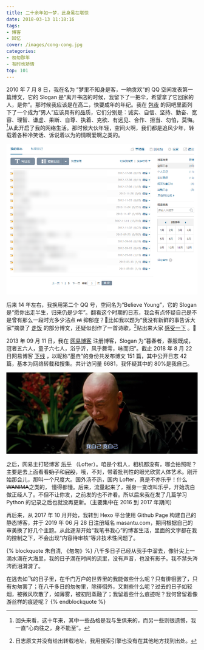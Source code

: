 ```yaml
---
title: 二十余年如一梦，此身虽在堪惊
date: 2018-03-13 11:18:16
tags:
- 博客
- 回忆
cover: /images/cong-cong.jpg
categories:
- 匆匆那年
- 有时也矫情
top: 101
---
```

2010 年 7 月 8 日，我在名为 “梦里不知身是客，一晌贪欢”的 QQ 空间发表第一篇博文，它的 Slogan 是“离开书店的时候，我留下了一把伞，希望拿了它回家的人，是你”。那时候我应该是在高二，快要成年的年纪。我在 [包夜](https://baike.baidu.com/item/%E5%8C%85%E5%A4%9C/618399) 的网吧里面列下了一个成为“男人”应该具有的品质，它们分别是：诚实、自信、坚持、勤奋、宽容、理智、谦虚、果断、自尊、执着、克欲、有远见、合作、担当、勿怕，莫悔。[^1]从此开启了我的网络生活。那时候大伙年轻，空间火啊，我们都是追风少年，转载着各种冷笑话、诉说着以为的情啊爱啊之类的。

![第一个 QQ 空间](/images/qzone-1st.png)

后来 14 年左右，我换用第二个 QQ 号，空间名为“Believe Young”，它的 Slogan 是“愿你出走半生，归来仍是少年”。翻看这个时期的日志，我会有点怀疑自己是不是曾有那么一段时光多少沾点 ~~nt~~ 抑郁症？🤔比如我以题为“我没有新鲜的事告诉大家”摘录了 [走饭](https://www.weibo.com/xiaofan116) 的部分博文，还疑似创作了一首诗歌，[^2]贴出来大家 [感受一下](/post/2013-03-10/the-game-will-never-replay/) 。🙈

2013 年 09 月 11 日，我在 [网易博客](http://myzhuangfeng.blog.163.com/) 注册博客，Slogan 为“暮春者，春服既成，冠者五六人，童子六七人，浴乎沂，风乎舞雩，咏而归”。截止 2018 年 8 月 22 日网易博客 [下线](http://blog.163.com/bearer.do) ，以昵称“墨垚”的身份共发布博文 151 篇，其中公开日志 42 篇，基本为网络转载和搜集。共计访问量 6681，我怀疑其中的 80%是我自己。

 ![网易博客记录](/images/Let-The-Bullets-Fly/00_23_09-20200412-145154.png)

之后，网易主打轻博客 [乐乎](https://imoyao.lofter.com/) （Lofter）。咱是个粗人，相机都没有，哪会拍照呢？主要是去上面看看~~奶子~~和~~屁股~~，哦，不对，带着批判性的眼光欣赏人体艺术。刚开始那会儿，那叫一个尺度大。国外汤不热，国内 Lofter，真是不亦乐乎！什么 ~~WANIMA~~之类的， 懂得都懂。后来，流量起来了，摇身一变改叫乐乎，开始洗白做正经人了。不但不让你发，之前发的也不许看。所以后来我在发了几篇学习 Python 的记录之后也就没再更新。（主要集中在 2016 到 2017 年期间）

 再后来，从 2017 年 10 月开始，我转到 Hexo 平台使用 Github Page 构建自己的静态博客，并于 2019 年 06 月 28 日注册域名 masantu.com，期间根据自己的审美换了好几个主题。从此逐渐开始“我笔书我心”的博客生活，里面的文字都在我的控制之下，不会出现“内容待审核”等非技术性问题了。

{% blockquote 朱自清, 《匆匆》%}
八千多日子已经从我手中溜去，像针尖上一滴水滴在大海里，我的日子滴在时间的流里，没有声音，也没有影子。我不禁头涔涔而泪潸潸了。

在逃去如飞的日子里，在千门万户的世界里的我能做些什么呢？只有徘徊罢了，只有匆匆罢了；在八千多日的匆匆里，除徘徊外，又剩些什么呢？过去的日子如轻烟，被微风吹散了，如薄雾，被初阳蒸融了；我留着些什么痕迹呢？我何曾留着像游丝样的痕迹呢？
{% endblockquote %}

[^1]: 回头来看，这十年来，其中一些品格是我与生俱来的，而另一些则很遗憾，我一直“心向往之，身不能至”。
[^2]: 日志原文并没有给出转载地址，我用搜索引擎也没有在其他地方找到出处。